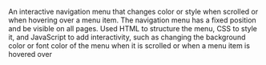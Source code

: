 An interactive navigation menu that changes color or style when scrolled or when hovering over a menu item. The navigation menu has a fixed position and be visible on all pages. Used HTML to structure the menu, CSS to style it, and JavaScript to add interactivity, such as changing the background color or font color of the menu when it is scrolled or when a menu item is hovered over
